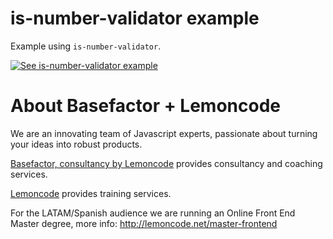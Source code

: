 # is-number-validator example

Example using `is-number-validator`.

[![See is-number-validator example](https://codesandbox.io/static/img/play-codesandbox.svg)](https://codesandbox.io/s/github/lemoncode/is-number-validator/tree/master/examples/js)

# About Basefactor + Lemoncode

We are an innovating team of Javascript experts, passionate about turning your ideas into robust products.

[Basefactor, consultancy by Lemoncode](http://www.basefactor.com) provides consultancy and coaching services.

[Lemoncode](http://lemoncode.net/services/en/#en-home) provides training services.

For the LATAM/Spanish audience we are running an Online Front End Master degree, more info: http://lemoncode.net/master-frontend
